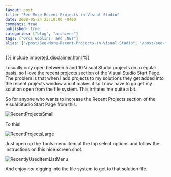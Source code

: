 ```yaml
---
layout: post
title: "See More Recent Projects in Visual Studio"
date: 2008-05-24 23:10:00 -0400
comments: true
published: true
categories: ["blog", "archives"]
tags: ["Orcs Goblins  and .NET"]
alias: ["/post/See-More-Recent-Projects-in-Visual-Studio", "/post/see-more-recent-projects-in-visual-studio"]
---
```

<!-- more -->
{% include imported_disclaimer.html %}
<p>I usually only open between 5 and 10 Visual Studio projects on a regular basis, so I love the recent projects section of the Visual Studio Start Page. The problem is that when I add projects to my solutions they get added into the recent projects window and it makes it so I now have to go get my solution open from the file system. This irritates me quite a bit.</p>
<p>So for anyone who wants to increase the Recent Projects section of the Visual Studio Start Page from this.</p>
<p><img src="http://static.flickr.com/2216/2358677821_31cf5587e9.jpg" border="0" alt="RecentProjectsSmall" /></p>
<p>To this!</p>
<p><img src="http://static.flickr.com/2362/2359512260_717314e1b1.jpg" border="0" alt="RecentProjectsLarge" /></p>
<p>Just open up the Tools menu item at the top select options and follow the instructions on this nice screen shot.</p>
<p><img src="http://static.flickr.com/3108/2358677791_c66beec913.jpg" border="0" alt="RecentlyUsedItemListMenu" /></p>
<p>And enjoy <em>not</em> digging into the file system to get to that solution file.</p>
